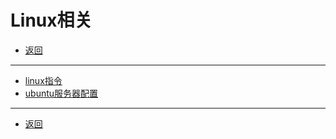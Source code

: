 # Linux相关

- [返回](../README.md)

---

- [linux指令](./linux-cmd.md)
- [ubuntu服务器配置](./ubuntu.md)

---

- [返回](../README.md)

<!-- js处理背景和css样式 -->
<script type="module" src="/js/github.js"></script>
